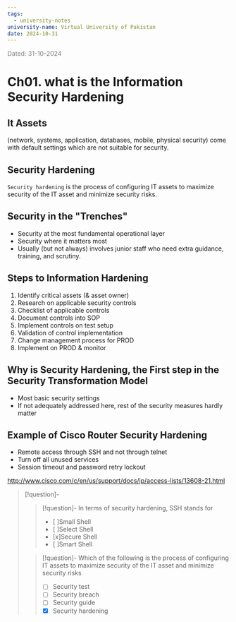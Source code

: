 ```yaml
---
tags:
  - university-notes
university-name: Virtual University of Pakistan
date: 2024-10-31
---
```


<span style="color: gray;">Dated: 31-10-2024</span>

# Ch01. what is the Information Security Hardening

## It Assets

(network, systems, application, databases, mobile, physical security) come with default settings which are not suitable for security.

## Security Hardening

`Security hardening` is the process of configuring IT assets to maximize security of the IT asset and minimize security risks.

## Security in the "Trenches"

- Security at the most fundamental operational layer
- Security where it matters most
- Usually (but not always) involves junior staff who need extra guidance, training, and scrutiny.

## Steps to Information Hardening

1. Identify critical assets (& asset owner)
2. Research on applicable security controls
3. Checklist of applicable controls
4. Document controls into SOP
5. Implement controls on test setup
6. Validation of control implementation
7. Change management process for PROD
8. Implement on PROD & monitor

## Why is Security Hardening, the First step in the Security Transformation Model

- Most basic security settings
- If not adequately addressed here, rest of the security measures hardly matter

## Example of Cisco Router Security Hardening

- Remote access through SSH and not through telnet
- Turn off all unused services
- Session timeout and password retry lockout

http://www.cisco.com/c/en/us/support/docs/ip/access-lists/13608-21.html

> [!question]-
> 
> > [!question]- In terms of security hardening, SSH stands for  
> > - [ ]Small Shell  
> > - [ ]Select Shell  
> > - [x]Secure Shell  
> > - [ ]Smart Shell  
> 
> > [!question]- Which of the following is the process of configuring IT assets to maximize security of the IT asset and minimize security risks  
> > - [ ] Security test  
> > - [ ] Security breach  
> > - [ ] Security guide  
> > - [x] Security hardening
